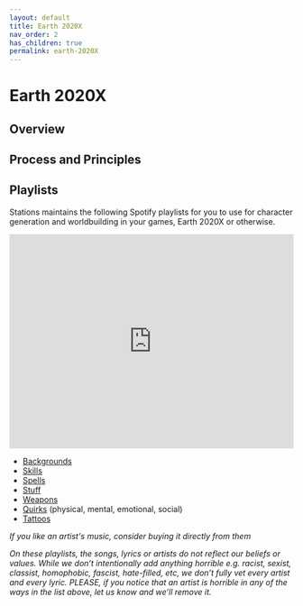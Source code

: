 ```yaml
---
layout: default
title: Earth 2020X
nav_order: 2
has_children: true
permalink: earth-2020X
---
```


# Earth 2020X

## Overview ##



## Process and Principles ##



## Playlists ##

Stations maintains the following Spotify playlists for you to use for character generation and worldbuilding in your games, Earth 2020X or otherwise.

<iframe src="https://open.spotify.com/embed/playlist/5MFCzwtOlvJnoN1Rbljy61?utm_source=generator" width="100%" height="380" frameBorder="0" allowfullscreen="" allow="autoplay; clipboard-write; encrypted-media; fullscreen; picture-in-picture"></iframe>

- [Backgrounds](https://open.spotify.com/playlist/5peJMvNPWE4rLbZkN9cW9t?si=d448d6f1443f481c)
- [Skills](https://open.spotify.com/playlist/06NCCIhZmCMp5UXZv1OJWX?si=55c6a214e4004f0a)
- [Spells](https://open.spotify.com/playlist/5MFCzwtOlvJnoN1Rbljy61?si=1fba8df21e1846fb)
- [Stuff](https://open.spotify.com/playlist/0VTAv9ZG7SkCpzTDFt1Hnl?si=4fb383509e1b4915)
- [Weapons](https://open.spotify.com/playlist/18jXiZHn25JA8qdIl8rmRM?si=0067f773ac06423f)
- [Quirks](https://open.spotify.com/playlist/4blygdZRCuup8tyY7UamYm?si=0b5154826d4a4980) (physical, mental, emotional, social)
- [Tattoos](https://open.spotify.com/playlist/2bqNuOZdLIxMI3zRMogcXw?si=264f3f166ea84873)

*If you like an artist's music, consider buying it directly from them*

*On these playlists, the songs, lyrics or artists do not reflect our beliefs or values. While we don’t intentionally add anything horrible e.g. racist, sexist, classist, homophobic, fascist, hate-filled, etc, we don’t fully vet every artist and every lyric. PLEASE, if you notice that an artist is horrible in any of the ways in the list above, let us know and we’ll remove it.*
